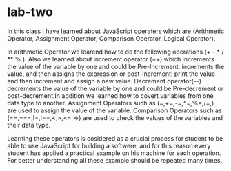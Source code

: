 # lab-two


In this class I have learned about JavaScript operaters which are (Arithmetic Operator, Assignment Operator, Comparison Operator, Logical Operator).

In arithmetic Operator we learend how to do the following operations (+ - * / ** % ). Also we learned about increment operator (++) which increments the value of the variable by one and could be Pre-Increment: increments the value, and then assigns the expression or post-Increment: print the value and then increment and assign a new value. Decrement operator(--) decrements the value of the variable by one and could be Pre-decrement or post-decrement.In addition we learned how to covert variables from one data type to another.
Assignment Operators such as (=,+=,-=,*=,%=,/=,) are used to assign the value of the variable.
Comparison Operators such as (==,===,!=,!==,<,>,<=,=>) are used to check the values of the variables and their data type. 

Learning these operators is cosidered as a crucial process for student to be able to use JavaScript for building a softwere, and for this reason every student has applied a practical example on his machine for each operation. For better understanding all these example should be repeated many times.